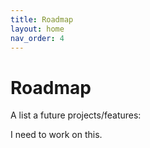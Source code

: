 ```yaml
---
title: Roadmap
layout: home
nav_order: 4
---
```


# Roadmap
A list a future projects/features:

I need to work on this.